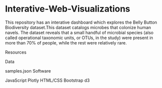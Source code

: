 # Interative-Web-Visualizations

This repository has an interative dashboard which explores the Belly Button Biodiversity dataset.This dataset catalogs microbes that colonize human navels. 
The dataset reveals that a small handful of microbial species (also called operational taxonomic units, or OTUs, in the study) were present in more than 70% of people, while the rest were relatively rare.

Resources

Data

samples.json
Software

JavaScript
Plotly
HTML/CSS
Bootstrap 
d3
